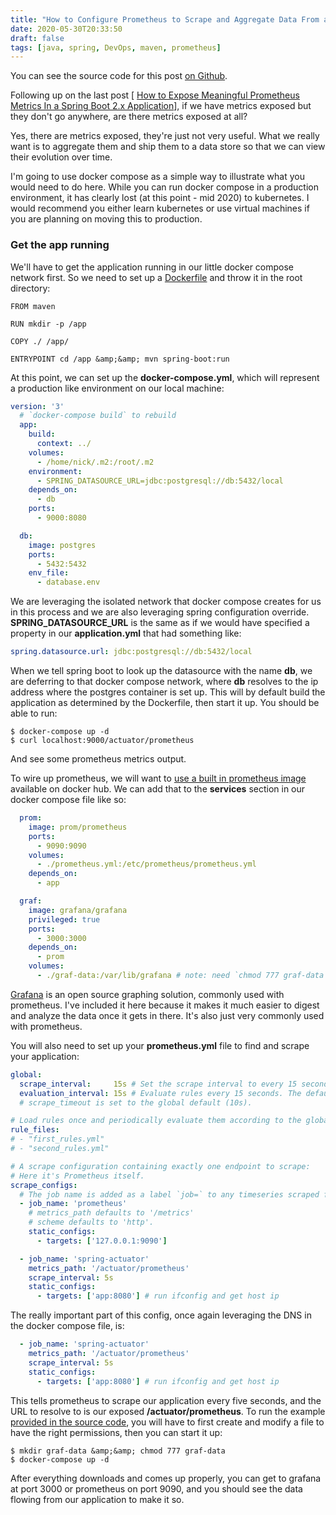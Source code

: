 ```yaml
---
title: "How to Configure Prometheus to Scrape and Aggregate Data From a Spring Boot 2.x Application"
date: 2020-05-30T20:33:50
draft: false
tags: [java, spring, DevOps, maven, prometheus]
---
```


You can see the source code for this post [on Github](https://github.com/nfisher23/prometheus-metrics-ex).

Following up on the last post \[ [How to Expose Meaningful Prometheus Metrics In a Spring Boot 2.x Application](https://nickolasfisher.com/blog/how-to-expose-meaningful-prometheus-metrics-in-a-spring-boot-2x-application)\], if we have metrics exposed but they don't go anywhere, are there metrics exposed at all?

Yes, there are metrics exposed, they're just not very useful. What we really want is to aggregate them and ship them to a data store so that we can view their evolution over time.

I'm going to use docker compose as a simple way to illustrate what you would need to do here. While you can run docker compose in a production environment, it has clearly lost (at this point - mid 2020) to kubernetes. I would recommend you either learn kubernetes or use virtual machines if you are planning on moving this to production.

### Get the app running

We'll have to get the application running in our little docker compose network first. So we need to set up a [Dockerfile](https://docs.docker.com/engine/reference/builder/) and throw it in the root directory:

```
FROM maven

RUN mkdir -p /app

COPY ./ /app/

ENTRYPOINT cd /app &amp;&amp; mvn spring-boot:run

```

At this point, we can set up the **docker-compose.yml**, which will represent a production like environment on our local machine:

```yaml
version: '3'
  # `docker-compose build` to rebuild
  app:
    build:
      context: ../
    volumes:
      - /home/nick/.m2:/root/.m2
    environment:
      - SPRING_DATASOURCE_URL=jdbc:postgresql://db:5432/local
    depends_on:
      - db
    ports:
      - 9000:8080

  db:
    image: postgres
    ports:
      - 5432:5432
    env_file:
      - database.env

```

We are leveraging the isolated network that docker compose creates for us in this process and we are also leveraging spring configuration override. **SPRING\_DATASOURCE\_URL** is the same as if we
would have specified a property in our **application.yml** that had something like:

```yaml
spring.datasource.url: jdbc:postgresql://db:5432/local
```

When we tell spring boot to look up the datasource with the name **db**, we are deferring to that docker compose network, where **db** resolves to the ip address where the postgres container is set up. This will by default build the application as determined by the Dockerfile, then start it up. You should be able to run:

```
$ docker-compose up -d
$ curl localhost:9000/actuator/prometheus

```

And see some prometheus metrics output.

To wire up prometheus, we will want to [use a built in prometheus image](https://hub.docker.com/r/prom/prometheus/) available on docker hub. We can add that to the **services** section in our docker compose file like so:

```yaml
  prom:
    image: prom/prometheus
    ports:
      - 9090:9090
    volumes:
      - ./prometheus.yml:/etc/prometheus/prometheus.yml
    depends_on:
      - app

  graf:
    image: grafana/grafana
    privileged: true
    ports:
      - 3000:3000
    depends_on:
      - prom
    volumes:
      - ./graf-data:/var/lib/grafana # note: need `chmod 777 graf-data` to do this

```

[Grafana](https://grafana.com/) is an open source graphing solution, commonly used with prometheus. I've included it here because it makes it much easier to digest and analyze the data once it gets in there. It's also just very commonly used with prometheus.

You will also need to set up your **prometheus.yml** file to find and scrape your application:

```yaml
global:
  scrape_interval:     15s # Set the scrape interval to every 15 seconds. Default is every 1 minute.
  evaluation_interval: 15s # Evaluate rules every 15 seconds. The default is every 1 minute.
  # scrape_timeout is set to the global default (10s).

# Load rules once and periodically evaluate them according to the global 'evaluation_interval'.
rule_files:
# - "first_rules.yml"
# - "second_rules.yml"

# A scrape configuration containing exactly one endpoint to scrape:
# Here it's Prometheus itself.
scrape_configs:
  # The job name is added as a label `job=` to any timeseries scraped from this config.
  - job_name: 'prometheus'
    # metrics_path defaults to '/metrics'
    # scheme defaults to 'http'.
    static_configs:
      - targets: ['127.0.0.1:9090']

  - job_name: 'spring-actuator'
    metrics_path: '/actuator/prometheus'
    scrape_interval: 5s
    static_configs:
      - targets: ['app:8080'] # run ifconfig and get host ip

```

The really important part of this config, once again leveraging the DNS in the docker compose file, is:

```yaml
  - job_name: 'spring-actuator'
    metrics_path: '/actuator/prometheus'
    scrape_interval: 5s
    static_configs:
      - targets: ['app:8080'] # run ifconfig and get host ip

```

This tells prometheus to scrape our application every five seconds, and the URL to resolve to is our exposed **/actuator/prometheus**. To run the example [provided in the source code](https://github.com/nfisher23/prometheus-metrics-ex), you will have to first create and modify a file to have the right permissions, then you can start it up:

```
$ mkdir graf-data &amp;&amp; chmod 777 graf-data
$ docker-compose up -d

```

After everything downloads and comes up properly, you can get to grafana at port 3000 or prometheus on port 9090, and you should see the data flowing from our application to make it so.

